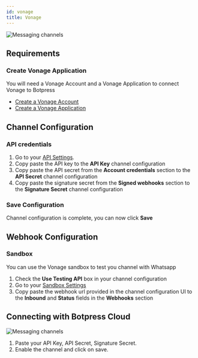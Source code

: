 ```yaml
---
id: vonage
title: Vonage
---
```


![Messaging channels](/img/docs/vonage-banner.png)

## Requirements

### Create Vonage Application

You will need a Vonage Account and a Vonage Application to connect Vonage to Botpress

- [Create a Vonage Account](https://dashboard.nexmo.com/sign-up)
- [Create a Vonage Application](https://dashboard.nexmo.com/applications/new)

## Channel Configuration

### API credentials

1. Go to your [API Settings](https://dashboard.nexmo.com/settings).
1. Copy paste the API key to the **API Key** channel configuration
1. Copy paste the API secret from the **Account credentials** section to the **API Secret** channel configuration
1. Copy paste the signature secret from the **Signed webhooks** section to the **Signature Secret** channel configuration

### Save Configuration

Channel configuration is complete, you can now click **Save**

## Webhook Configuration

### Sandbox

You can use the Vonage sandbox to test you channel with Whatsapp

1. Check the **Use Testing API** box in your channel configuration
1. Go to your [Sandbox Settings](https://dashboard.nexmo.com/messages/sandbox)
1. Copy paste the webhook url provided in the channel configuration UI to the **Inbound** and **Status** fields in the **Webhooks** section

## Connecting with Botpress Cloud

![Messaging channels](/img/docs/vonage-config.png)

1. Paste your API Key, API Secret, Signature Secret.
2. Enable the channel and click on save.
